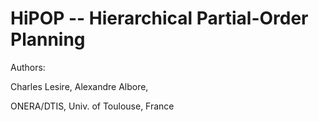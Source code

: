 # HiPOP -- Hierarchical Partial-Order Planning

Authors: 

Charles Lesire, Alexandre Albore, 

ONERA/DTIS, Univ. of Toulouse, France